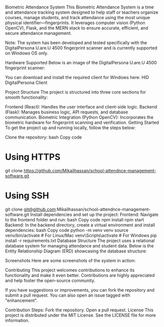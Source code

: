 Biometric Attendance System
This Biometric Attendance System is a time and attendance tracking system designed to help staff or teachers organize courses, manage students, and track attendance using the most unique physical identifier—fingerprints. It leverages computer vision (Python OpenCV), Flask, and the MERN stack to ensure accurate, efficient, and secure attendance management.

Note: The system has been developed and tested specifically with the DigitalPersona U.are.U 4500 fingerprint scanner and is currently supported on Windows OS only.

Hardware Supported
Below is an image of the DigitalPersona U.are.U 4500 fingerprint scanner:

You can download and install the required client for Windows here: HID DigitalPersona Client

Project Structure
The project is structured into three core sections for smooth functionality:

Frontend (React): Handles the user interface and client-side logic.
Backend (Flask): Manages business logic, API requests, and database communication.
Biometric Integration (Python OpenCV): Incorporates the biometric hardware for fingerprint scanning and verification.
Getting Started
To get the project up and running locally, follow the steps below:

Clone the repository:
bash
Copy code
# Using HTTPS
git clone https://github.com/Mikailhassan/school-attendnce-management-software.git

# Using SSH
git clone git@github.com:Mikailhassan/school-attendnce-management-software.git
Install dependencies and set up the project:
Frontend: Navigate to the frontend folder and run:
bash
Copy code
npm install
npm start
Backend: In the backend directory, create a virtual environment and install dependencies:
bash
Copy code
python -m venv venv
source venv/bin/activate  # For Linux/Mac
venv\Scripts\activate  # For Windows
pip install -r requirements.txt
Database Structure
The project uses a relational database system for managing attendance and student data. Below is the Entity Relationship Diagram (ERD) showcasing the database structure:



Screenshots
Here are some screenshots of the system in action:



Contributing
This project welcomes contributions to enhance its functionality and make it even better. Contributions are highly appreciated and help foster the open-source community.

If you have suggestions or improvements, you can fork the repository and submit a pull request. You can also open an issue tagged with "enhancement".

Contribution Steps:
Fork the repository.
Open a pull request.
License
This project is distributed under the MIT License. See the LICENSE file for more information.